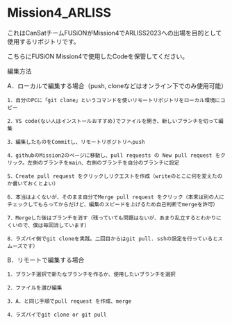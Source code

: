 # Mission4_ARLISS
これはCanSatチームFUSiONがMission4でARLISS2023への出場を目的として使用するリポジトリです。

こちらにFUSiON Mission4で使用したCodeを保管してください。

編集方法


A．ローカルで編集する場合（push, cloneなどはオンライン下でのみ使用可能）


    1．自分のPCに「git clone」というコマンドを使いリモートリポジトリをローカル環境にコピー

    2．VS code(ない人はインストールおすすめ)でファイルを開き、新しいブランチを切って編集

    3．編集したものをCommitし、リモートリポジトリへpush

    4．githubのMission2のページに移動し、pull requests の New pull request をクリック。左側のブランチをmain、右側のブランチを自分のブランチに設定

    5．Create pull request をクリックしリクエストを作成（writeのとこに何を変えたのか書いておくとよい）

    6．本当はよくないが、そのまま自分でMerge pull request をクリック（本来は別の人にチェックしてもらってからだけど、編集のスピードを上げるため自己判断でmergeを許可）

    7．Mergeした後はブランチを消す（残っていても問題はないが、あまり乱立するとわかりにくいので、僕は毎回消しています）

    8．ラズパイ側でgit cloneを実践。二回目からはgit pull. sshの設定を行っているとスムーズです）


B．リモートで編集する場合


    1．ブランチ選択で新たなブランチを作るか、使用したいブランチを選択

    2．ファイルを選び編集

    3．A．と同じ手順でpull request を作成、merge

    4．ラズパイでgit clone or git pull
